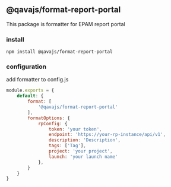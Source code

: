 ## @qavajs/format-report-portal
This package is formatter for EPAM report portal

### install
`npm install @qavajs/format-report-portal`

### configuration

add formatter to config.js
```javascript
module.exports = {
    default: {
        format: [
            '@qavajs/format-report-portal'
        ],
        formatOptions: {
            rpConfig: {
                token: 'your token',
                endpoint: 'https://your-rp-instance/api/v1',
                description: 'Description',
                tags: ['Tag'],
                project: 'your project',
                launch: 'your launch name'
            },
        }
    }
}
```
